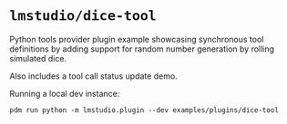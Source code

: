 # `lmstudio/dice-tool`

Python tools provider plugin example showcasing synchronous tool definitions
by adding support for random number generation by rolling simulated dice.

Also includes a tool call status update demo.

Running a local dev instance:

    pdm run python -m lmstudio.plugin --dev examples/plugins/dice-tool
